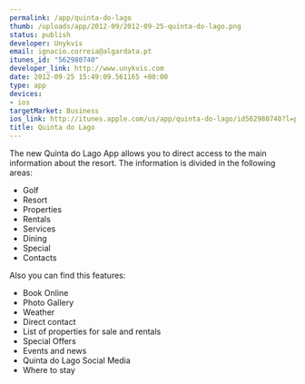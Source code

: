 ```yaml
--- 
permalink: /app/quinta-do-lago
thumb: /uploads/app/2012-09/2012-09-25-quinta-do-lago.png
status: publish
developer: Unykvis
email: ignacio.correia@algardata.pt
itunes_id: "562980740"
developer_link: http://www.unykvis.com
date: 2012-09-25 15:49:09.561165 +00:00
type: app
devices: 
- ios
targetMarket: Business
ios_link: http://itunes.apple.com/us/app/quinta-do-lago/id562980740?l=pt&ls=1%26mt=8
title: Quinta do Lago
---
```


The new Quinta do Lago App allows you to direct access to the main information about the resort. The information is divided in the following areas: 
- Golf 
- Resort 
- Properties 
- Rentals 
- Services 
- Dining 
- Special 
- Contacts 

Also you can find this features: 
- Book Online 
- Photo Gallery 
- Weather 
- Direct contact 
- List of properties for sale and rentals 
- Special Offers 
- Events and news 
- Quinta do Lago Social Media 
- Where to stay 
